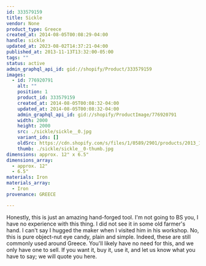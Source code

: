 ```yaml
---
id: 333579159
title: Sickle
vendor: None
product_type: Greece
created_at: 2014-08-05T00:08:29-04:00
handle: sickle
updated_at: 2023-08-02T14:37:21-04:00
published_at: 2013-11-13T13:32:00-05:00
tags: ""
status: active
admin_graphql_api_id: gid://shopify/Product/333579159
images:
  - id: 776920791
    alt: ""
    position: 1
    product_id: 333579159
    created_at: 2014-08-05T00:08:32-04:00
    updated_at: 2014-08-05T00:08:32-04:00
    admin_graphql_api_id: gid://shopify/ProductImage/776920791
    width: 2000
    height: 2000
    src: ./sickle/sickle__0.jpg
    variant_ids: []
    oldSrc: https://cdn.shopify.com/s/files/1/0589/2901/products/2013_11_09_Kiosk_1349_1.jpeg?v=1407211712
    thumb: ./sickle/sickle__0-thumb.jpg
dimensions: approx. 12" x 6.5"
dimensions_array:
  - approx. 12"
  - 6.5"
materials: Iron
materials_array:
  - Iron
provenance: GREECE

---
```


Honestly, this is just an amazing hand-forged tool. I'm not going to BS you, I have no experience with this thing. I did not see it in some old farmer's hand. I can't say I hugged the maker when I visited him in his workshop. No, this is pure object-nut eye candy, plain and simple. Indeed, these are still commonly used around Greece. You'll likely have no need for this, and we only have one to sell. If you want it, buy it, use it, and let us know what you have to say; we will quote you here.